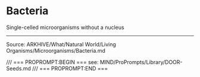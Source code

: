 # Bacteria

Single-celled microorganisms without a nucleus

---
Source: ARKHIVE/What/Natural World/Living Organisms/Microorganisms/Bacteria.md

/// === PROPROMPT:BEGIN ===
see: MIND/ProPrompts/Library/DOOR-Seeds.md
/// === PROPROMPT:END ===
